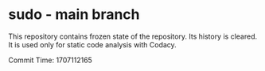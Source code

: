 # sudo - main branch

This repository contains frozen state of the repository.
Its history is cleared. It is used only for static code
analysis with Codacy.

Commit Time: 1707112165